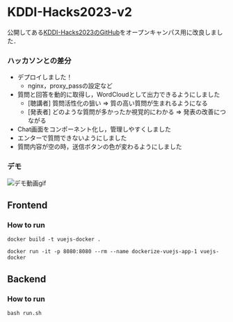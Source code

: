 # KDDI-Hacks2023-v2
公開してある[KDDI-Hacks2023のGitHub](https://github.com/tomo-cps/KDDI-Hacks2023)をオープンキャンパス用に改良しました．

### ハッカソンとの差分
- デプロイしました！
  - nginx，proxy_passの設定など
- 質問と回答を動的に取得し，WordCloudとして出力できるようにしました
  - [聴講者] 質問活性化の狙い => 質の高い質問が生まれるようになる
  - [発表者] どのような質問が多かったか視覚的にわかる => 発表の改善につながる
- Chat画面をコンポーネント化し，管理しやすくしました
- エンターで質問できないようにしました
- 質問内容が空の時，送信ボタンの色が変わるようにしました

### デモ

![デモ動画gif](./demo/sample_v2.gif)


## Frontend
### How to run

```
docker build -t vuejs-docker .
```

```
docker run -it -p 8080:8080 --rm --name dockerize-vuejs-app-1 vuejs-docker
```

## Backend
### How to run
```
bash run.sh
```
